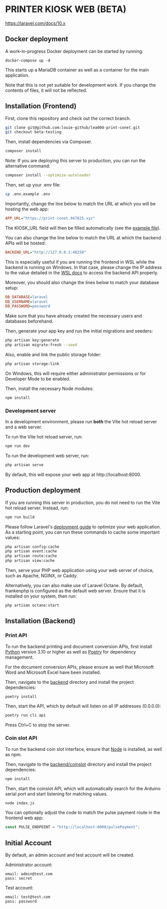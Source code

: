 # PRINTER KIOSK WEB (BETA)

https://laravel.com/docs/10.x

## Docker deployment
A work-in-progress Docker deployment can be started by running:
```
docker-compose up -d
```
This starts up a MariaDB container as well as a container for the main application.

Note that this is not yet suitable for development work. If you change
the contents of files, it will not be reflected.

## Installation (Frontend)

First, clone this repository and check out the correct branch.
```bash
git clone git@github.com:louie-github/lea004-print-conet.git
git checkout beta-testing
```

Then, install dependencies via Composer.
```bash
composer install
```
Note: If you are deploying this server to production, you can run the
alternative command:
```bash
composer install --optimize-autoloader
```

Then, set up your .env file:
```bash
cp .env.example .env
```

Importantly, change the line below to match the URL at which you will be
hosting the web app:
```ini
APP_URL="https://print-conet.947825.xyz"
```
The KIOSK_URL field will then be filled automatically (see the
[example file](.env.example)).

You can also change the line below to match the URL at which the
backend APIs will be hosted:
```ini
BACKEND_URL="http://127.0.0.1:48250"
```
This is especially useful if you are running the frontend in WSL while
the backend is running on Windows. In that case, please change the IP
address to the value detailed in the [WSL docs](https://learn.microsoft.com/en-us/windows/wsl/networking)
to access the backend API properly.

Moreover, you should also change the lines below to match your database
setup:
```ini
DB_DATABASE=laravel
DB_USERNAME=laravel
DB_PASSWORD=password
```
Make sure that you have already created the necessary users and
databases beforehand.

Then, generate your app key and run the initial migrations and seeders:
```bash
php artisan key:generate
php artisan migrate:fresh --seed
```

Also, enable and link the public storage folder:
```bash
php artisan storage:link
```
On Windows, this will require either administrator permissions or for
Developer Mode to be enabled.


Then, install the necessary Node modules:
```bash
npm install
```

### Development server
In a development environment, please run **both** the Vite hot reload
server and a web server.

To run the Vite hot reload server, run:
```bash
npm run dev
```

To run the development web server, run:
```bash
php artisan serve
```

By default, this will expose your web app at http://localhost:8000.

## Production deployment
If you are running this server in production, you do not need to run the
Vite hot reload server. Instead, run:
```bash
npm run build
```

Please follow Laravel's [deployment guide](https://laravel.com/docs/10.x/deployment#optimization)
to optimize your web application. As a starting point, you can run these
commands to cache some important values:
```bash
php artisan config:cache
php artisan event:cache
php artisan route:cache
php artisan view:cache
```

Then, serve your PHP web application using your web server of choice,
such as Apache, NGINX, or Caddy.

Alternatively, you can also make use of Laravel Octane. By default,
frankenphp is configured as the default web server. Ensure that it is
installed on your system, then run:
```bash
php artisan octane:start
```

## Installation (Backend)
### Print API
To run the backend printing and document conversion APIs, first install
[Python](https://www.python.org/) version 3.10 or higher as well as
[Poetry](https://python-poetry.org/) for dependency management.

For the document conversion APIs, please ensure as well that Microsoft
Word and Microsoft Excel have been installed.

Then, navigate to the [backend](backend/) directory and install the
project dependencies:
```bash
poetry install
```

Then, start the API, which by default will listen on all IP addresses
(0.0.0.0):
```bash
poetry run cli api
```
Press Ctrl+C to stop the server.

### Coin slot API
To run the backend coin slot interface, ensure that [Node](https://nodejs.org/en)
is installed, as well as npm.

Then, navigate to the [backend/coinslot](backend/coinslot/) directory
and install the project dependencies:
```bash
npm install
```

Then, start the coinslot API, which will automatically search for the
Arduino serial port and start listening for matching values.
```bash
node index.js
```

You can optionally adjust the code to match the pulse payment route in
the frontend web app:
```js
const PULSE_ENDPOINT = "http://localhost:8000/pulsePayment";
```

## Initial Account
By default, an admin account and test account will be created.

Administrator account:
```
email: admin@test.com
pass: secret
```

Test account:
```
email: test@test.com
pass: password
```